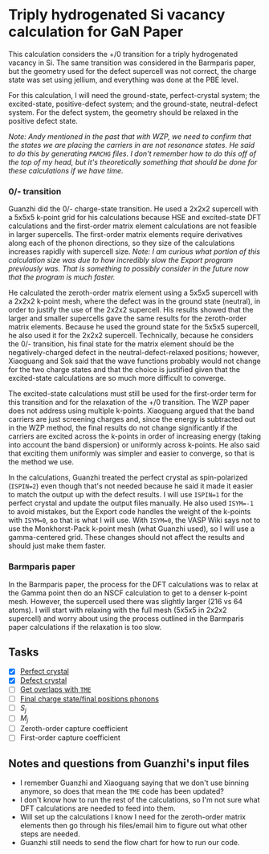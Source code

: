 # Triply hydrogenated Si vacancy calculation for GaN Paper

This calculation considers the +/0 transition for a triply hydrogenated vacancy in Si. The same transition was considered in the Barmparis paper, but the geometry used for the defect supercell was not correct, the charge state was set using jellium, and everything was done at the PBE level. 

For this calculation, I will need the ground-state, perfect-crystal system; the excited-state, positive-defect system; and the ground-state, neutral-defect system. For the defect system, the geometry should be relaxed in the positive defect state. 

_Note: Andy mentioned in the past that with WZP, we need to confirm that the states we are placing the carriers in are not resonance states. He said to do this by generating `PARCHG` files. I don't remember how to do this off of the top of my head, but it's theoretically something that should be done for these calculations if we have time._

### 0/- transition

Guanzhi did the 0/- charge-state transition. He used a 2x2x2 supercell with a 5x5x5 k-point grid for his calculations because HSE and excited-state DFT calculations and the first-order matrix element calculations are not feasible in larger supercells. The first-order matrix elements require derivatives along each of the phonon directions, so they size of the calculations increases rapidly with supercell size. _Note: I am curious what portion of this calculation size was due to how incredibly slow the Export program previously was. That is something to possibly consider in the future now that the program is much faster._ 

He calculated the zeroth-order matrix element using a 5x5x5 supercell with a 2x2x2 k-point mesh, where the defect was in the ground state (neutral), in order to justify the use of the 2x2x2 supercell. His results showed that the larger and smaller supercells gave the same results for the zeroth-order matrix elements. Because he used the ground state for the 5x5x5 supercell, he also used it for the 2x2x2 supercell. Technically, because he considers the 0/- transition, his final state for the matrix element should be the negatively-charged defect in the neutral-defect-relaxed positions; however, Xiaoguang and Sok said that the wave functions probably would not change for the two charge states and that the choice is justified given that the excited-state calculations are so much more difficult to converge. 

The excited-state calculations must still be used for the first-order term for this transition and for the relaxation of the +/0 transition. The WZP paper does not address using multiple k-points. Xiaoguang argued that the band carriers are just screening charges and, since the energy is subtracted out in the WZP method, the final results do not change significantly if the carriers are excited across the k-points in order of increasing energy (taking into account the band dispersion) or uniformly across k-points. He also said that exciting them uniformly was simpler and easier to converge, so that is the method we use.

In the calculations, Guanzhi treated the perfect crystal as spin-polarized (`ISPIN=2`) even though that's not needed because he said it made it easier to match the output up with the defect results. I will use `ISPIN=1` for the perfect crystal and update the output files manually. He also used `ISYM=-1` to avoid mistakes, but the Export code handles the weight of the k-points with `ISYM=0`, so that is what I will use. With `ISYM=0`, the VASP Wiki says not to use the Monkhorst-Pack k-point mesh (what Guanzhi used), so I will use a gamma-centered grid. These changes should not affect the results and should just make them faster. 

### Barmparis paper

In the Barmparis paper, the process for the DFT calculations was to relax at the Gamma point then do an NSCF calculation to get to a denser k-point mesh. However, the supercell used there was slightly larger (216 vs 64 atoms). I will start with relaxing with the full mesh (5x5x5 in 2x2x2 supercell) and worry about using the process outlined in the Barmparis paper calculations if the relaxation is too slow.

## Tasks
- [x] [Perfect crystal](./VASP/pristine) 
- [x] [Defect crystal](./VASP/defect)
- [ ] [Get overlaps with `TME`](./TME)
- [ ] [Final charge state/final positions phonons](./Phonons)
- [ ] $S_j$
- [ ] $M_j$
- [ ] Zeroth-order capture coefficient
- [ ] First-order capture coefficient

## Notes and questions from Guanzhi's input files

* I remember Guanzhi and Xiaoguang saying that we don't use binning anymore, so does that mean the `TME` code has been updated?
* I don't know how to run the rest of the calculations, so I'm not sure what DFT calculations are needed to feed into them.
* Will set up the calculations I know I need for the zeroth-order matrix elements then go through his files/email him to figure out what other steps are needed. 
* Guanzhi still needs to send the flow chart for how to run our code.
